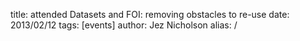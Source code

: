 title: attended Datasets and FOI: removing obstacles to re-use
date: 2013/02/12
tags: [events]
author: Jez Nicholson
alias: /
